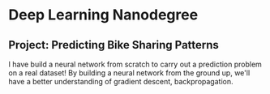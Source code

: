 # Deep Learning Nanodegree
## Project: Predicting Bike Sharing Patterns

I have build a neural network from scratch to carry out a prediction problem on a real dataset! By building a neural network from the ground up, we'll have a better understanding of gradient descent, backpropagation. 
